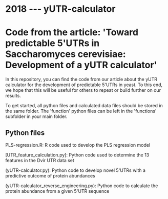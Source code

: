 # 2018 --- yUTR-calculator

# Code from the article: 'Toward predictable 5'UTRs in Saccharomyces cerevisiae: Development of a yUTR calculator'

In this repository, you can find the code from our article about the yUTR calculator for the development of predictable 5'UTRs in yeast.
To this end, we hope that this will be useful for others to repeat or build further on our results.

To get started, all python files and calculated data files should be stored in the same folder. The 'function' python files can be left in the 'functions' subfolder in your main folder.

## Python files

PLS-regression.R: R code used to develop the PLS regression model

[UTR_feature_calculation.py]: Python code used to determine the 13 features in the Dvir UTR data set

(yUTR-calculator.py): Python code to develop novel 5'UTRs with a predictive outcome of protein abundances

(yUTR-calculator_reverse_engineering.py): Python code to calculate the protein abundance from a given 5'UTR sequence
